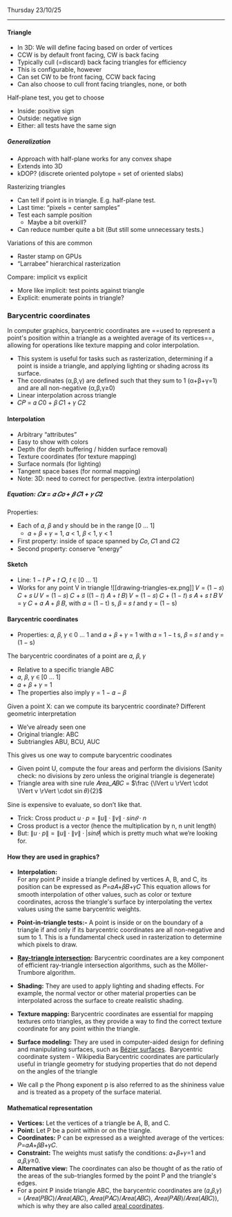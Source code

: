 Thursday 23/10/25

---
#### Triangle
- In 3D: We will define facing based on order of vertices
- CCW is by default front facing, CW is back facing
- Typically cull (=discard) back facing triangles for efficiency
- This is configurable, however
- Can set CW to be front facing, CCW back facing
- Can also choose to cull front facing triangles, none, or both

Half-plane test, you get to choose
- Inside: positive sign
- Outside: negative sign
- Either: all tests have the same sign
##### Generalization
- Approach with half-plane works for any convex shape
- Extends into 3D
- kDOP? (discrete oriented polytope = set of oriented slabs)

Rasterizing triangles
- Can tell if point is in triangle. E.g. half-plane test.
- Last time: “pixels = center samples”
- Test each sample position
	- Maybe a bit overkill?
- Can reduce number quite a bit (But still some unnecessary tests.)

Variations of this are common
- Raster stamp on GPUs
- “Larrabee” hierarchical rasterization

Compare: implicit vs explicit
- More like implicit: test points against triangle
- Explicit: enumerate points in triangle?
### Barycentric coordinates
In computer graphics, barycentric coordinates are ==used to represent a point's position within a triangle as a weighted average of its vertices==, allowing for operations like texture mapping and color interpolation. 
- This system is useful for tasks such as rasterization, determining if a point is inside a triangle, and applying lighting or shading across its surface. 
- The coordinates (α,β,γ) are defined such that they sum to 1 (α+β+γ=1) and are all non-negative (α,β,γ≥0)
- Linear interpolation across triangle
- 𝐶𝑃 = 𝛼 𝐶0 + 𝛽 𝐶1 + 𝛾 𝐶2
#### Interpolation
- Arbitrary “attributes”
- Easy to show with colors
- Depth (for depth buffering / hidden surface removal)
- Texture coordinates (for texture mapping)
- Surface normals (for lighting)
- Tangent space bases (for normal mapping)
- Note: 3D: need to correct for perspective. (extra interpolation)
##### Equation: 𝐶𝒙 = 𝛼 𝐶𝑜 + 𝛽 𝐶1 + 𝛾 𝐶2
Properties:
- Each of 𝛼, 𝛽 and 𝛾 should be in the range [0 … 1]
	- 𝛼 + 𝛽 + 𝛾 = 1, 𝛼 < 1, 𝛽 < 1, 𝛾 < 1
- First property: inside of space spanned by 𝐶𝑜, 𝐶1 and 𝐶2
- Second property: conserve “energy”
#### Sketch
- Line: 1 − 𝑡 𝑃 + 𝑡 𝑄, 𝑡 ∈ [0 … 1]
- Works for any point V in triangle
![[drawing-triangles-ex.png]]
𝑉 = (1 − 𝑠) 𝐶 + 𝑠 𝑈
𝑉 = (1 − 𝑠) 𝐶 + 𝑠 ((1 − 𝑡) 𝐴 + 𝑡 𝐵)
𝑉 = (1 − 𝑠) 𝐶 + (1 − 𝑡) 𝑠 𝐴 + 𝑠 𝑡 𝐵
𝑉 = 𝛾 𝐶 + 𝛼 𝐴 + 𝛽 𝐵, with 𝛼 = (1 − t) s, 𝛽 = 𝑠 𝑡 and 𝛾 = (1 − s)
#### Barycentric coordinates
- Properties: 𝛼, 𝛽, 𝛾 ∈ 0 … 1 and 𝛼 + 𝛽 + 𝛾 = 1 with 𝛼 = 1 − t s, 𝛽 = 𝑠 𝑡 and 𝛾 = (1 − s)

The barycentric coordinates of a point are 𝛼, 𝛽, 𝛾
- Relative to a specific triangle ABC
- 𝛼, 𝛽, 𝛾 ∈ [0 … 1]
- 𝛼 + 𝛽 + 𝛾 = 1
- The properties also imply 𝛾 = 1 − 𝛼 − 𝛽

Given a point X: can we compute its barycentric coordinate?
Different geometric interpretation
- We’ve already seen one
- Original triangle: ABC
- Subtriangles ABU, BCU, AUC

This gives us one way to compute barycentric coodinates
- Given point U, compute the four areas and perform the divisions
(Sanity check: no divisions by zero unless the original triangle is
degenerate)
- Triangle area with sine rule
𝐴𝑟𝑒𝑎_𝐴𝐵𝐶 = $\frac {\lVert u \rVert \cdot \lVert v \rVert \cdot sin 𝜃}{2}$

Sine is expensive to evaluate, so don’t like that.
- Trick: Cross product
$u \cdot p = \lVert u \rVert \cdot \lVert v \rVert \cdot sin 𝜃 \cdot n$
- Cross product is a vector (hence the multiplication by n, n unit length)
- But:
$\lVert u \cdot p \rVert = \lVert u \rVert \cdot \lVert v \rVert \cdot \lvert sin 𝜃 \rvert$
which is pretty much what we’re looking for.
#### How they are used in graphics?
- **Interpolation:**    
For any point P inside a triangle defined by vertices A, B, and C, its position can be expressed as
𝑃=𝛼𝐴+𝛽𝐵+𝛾𝐶
This equation allows for smooth interpolation of other values, such as color or texture coordinates, across the triangle's surface by interpolating the vertex values using the same barycentric weights. 

- **Point-in-triangle tests:-**
A point is inside or on the boundary of a triangle if and only if its barycentric coordinates are all non-negative and sum to 1. This is a fundamental check used in rasterization to determine which pixels to draw. 

- **[Ray-triangle intersection](https://www.google.com/search?client=firefox-b-lm&channel=entpr&cs=1&sca_esv=bf302389b4c6e1ea&sxsrf=AE3TifMr4pYdnAGFxxTztBIKTgAo6UX29Q%3A1761209066736&q=Ray-triangle+intersection&sa=X&ved=2ahUKEwjG6fGF97mQAxVnUEEAHTZ6Pa4QxccNegQIExAB&mstk=AUtExfAbrTdn-LDU7QimOHgp-wQtdFVfa2eTWNpOdrvIcxPHSz9Y1zkrOuvZsLS7DBKxrjb2RvMi6dC7RMQAuqbJRS2LQi5kMPUjH0xi2lMlaf_j6aW9EvdwH29tIP0TskOFk0laZywcc40DexzOiVJKjcSsf0cICBq_t0Z7JskMDN3HPBw&csui=3):**
Barycentric coordinates are a key component of efficient ray-triangle intersection algorithms, such as the Möller-Trumbore algorithm. 

- **Shading:**
They are used to apply lighting and shading effects. For example, the normal vector or other material properties can be interpolated across the surface to create realistic shading. 

- **Texture mapping:**
Barycentric coordinates are essential for mapping textures onto triangles, as they provide a way to find the correct texture coordinate for any point within the triangle. 

- **Surface modeling:**
They are used in computer-aided design for defining and manipulating surfaces, such as [Bézier surfaces](https://www.google.com/search?client=firefox-b-lm&channel=entpr&cs=1&sca_esv=bf302389b4c6e1ea&sxsrf=AE3TifMr4pYdnAGFxxTztBIKTgAo6UX29Q%3A1761209066736&q=B%C3%A9zier+surfaces&sa=X&ved=2ahUKEwjG6fGF97mQAxVnUEEAHTZ6Pa4QxccNegQIJRAB&mstk=AUtExfAbrTdn-LDU7QimOHgp-wQtdFVfa2eTWNpOdrvIcxPHSz9Y1zkrOuvZsLS7DBKxrjb2RvMi6dC7RMQAuqbJRS2LQi5kMPUjH0xi2lMlaf_j6aW9EvdwH29tIP0TskOFk0laZywcc40DexzOiVJKjcSsf0cICBq_t0Z7JskMDN3HPBw&csui=3). 
Barycentric coordinate system - Wikipedia
Barycentric coordinates are particularly useful in triangle geometry for studying properties that do not depend on the angles of the triangle
* We call p the Phong exponent p is also referred to as the shininess value and is treated as a propety of the surface material.
#### Mathematical representation
- **Vertices:** Let the vertices of a triangle be A, B, and C.
- **Point:** Let P be a point within or on the triangle.
- **Coordinates:** P can be expressed as a weighted average of the vertices: 𝑃=𝛼𝐴+𝛽𝐵+𝛾𝐶. 
- **Constraint:** The weights must satisfy the conditions: 𝛼+𝛽+𝛾=1 and 𝛼,𝛽,𝛾≥0. 
- **Alternative view:** The coordinates can also be thought of as the ratio of the areas of the sub-triangles formed by the point P and the triangle's edges. 
- For a point P inside triangle ABC, the barycentric coordinates are (𝛼,𝛽,𝛾) = 
	(𝐴𝑟𝑒𝑎(𝑃𝐵𝐶)/𝐴𝑟𝑒𝑎(𝐴𝐵𝐶), 𝐴𝑟𝑒𝑎(𝑃𝐴𝐶)/𝐴𝑟𝑒𝑎(𝐴𝐵𝐶), 𝐴𝑟𝑒𝑎(𝑃𝐴𝐵)/𝐴𝑟𝑒𝑎(𝐴𝐵𝐶)), which is why they are also called [areal coordinates](https://www.google.com/search?client=firefox-b-lm&channel=entpr&cs=1&sca_esv=bf302389b4c6e1ea&sxsrf=AE3TifMr4pYdnAGFxxTztBIKTgAo6UX29Q%3A1761209066736&q=areal+coordinates&sa=X&ved=2ahUKEwjG6fGF97mQAxVnUEEAHTZ6Pa4QxccNegQIRBAC&mstk=AUtExfAbrTdn-LDU7QimOHgp-wQtdFVfa2eTWNpOdrvIcxPHSz9Y1zkrOuvZsLS7DBKxrjb2RvMi6dC7RMQAuqbJRS2LQi5kMPUjH0xi2lMlaf_j6aW9EvdwH29tIP0TskOFk0laZywcc40DexzOiVJKjcSsf0cICBq_t0Z7JskMDN3HPBw&csui=3).